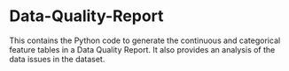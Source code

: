 # Data-Quality-Report

This contains the Python code to generate the continuous and categorical feature tables in a Data Quality Report. It also provides an analysis of the data issues in the dataset.
